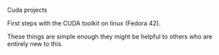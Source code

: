 Cuda projects

First steps with the CUDA toolkit on linux (Fedora 42).

These things are simple enough they might be helpful to
others who are entirely new to this.
